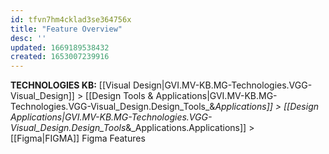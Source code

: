 ```yaml
---
id: tfvn7hm4cklad3se364756x
title: "Feature Overview"
desc: ''
updated: 1669189538432
created: 1653007239916
---
```

<span class="BreadCrumbTrail Smallest">**TECHNOLOGIES KB:** [[Visual Design|GVI.MV-KB.MG-Technologies.VGG-Visual_Design]] > [[Design Tools & Applications|GVI.MV-KB.MG-Technologies.VGG-Visual_Design.Design_Tools_&_Applications]] > [[Design Applications|GVI.MV-KB.MG-Technologies.VGG-Visual_Design.Design_Tools_&_Applications.Applications]] > [[Figma|FIGMA]]</span>
<span class="TitleLine">
<span class="TitlePreface Normal Larger">Figma</span>
<span class="Title">Features</span>
</span><div class="Divider"></div>
<!-- ----------------------------------------------------------------------- -->
 

